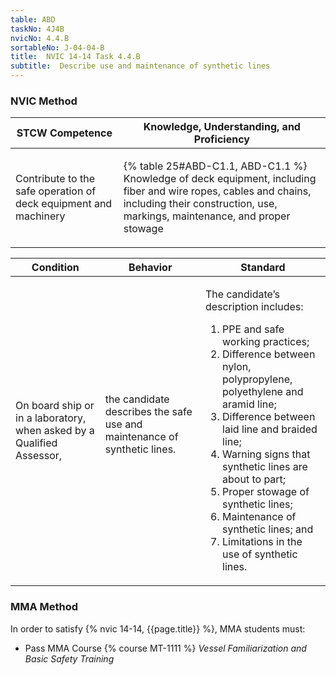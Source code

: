 ```yaml
---
table: ABD
taskNo: 4J4B
nvicNo: 4.4.B 
sortableNo: J-04-04-B
title:  NVIC 14-14 Task 4.4.B
subtitle:  Describe use and maintenance of synthetic lines
---
```






### NVIC Method

<a style="display:none;" onclick="togglevisibility('nvic_methods')" >Show NVIC method.</a>

<div id='nvic_methods' class='show'>

<table>
<thead>
<tr>
<th class='forty'> STCW Competence </th>
<th class='sixty'> Knowledge, Understanding, and Proficiency </th>
</tr>
</thead>

<tbody>
<tr><td markdown='1'>

Contribute to the safe operation of deck equipment and machinery

</td><td markdown='1'>

{% table 25#ABD-C1.1, ABD-C1.1 %} Knowledge of deck equipment, including fiber and wire ropes, cables and chains, including their construction, use, markings, maintenance, and proper stowage

</td></tr>


</tbody>
</table>


<table>
<thead>
<tr><th class='twenty'>  Condition </th><th class='twenty'> Behavior </th><th  class='sixty'>Standard </th></tr>
</thead>
<tbody >



<tr><td markdown='1'>

On board ship or in a laboratory, when asked by a Qualified Assessor,

</td><td markdown='1'>

the candidate describes the safe use and maintenance of synthetic lines.

<br>

<div class="tooltip" markdown='1'>



</div>


</td><td markdown='1'>

The candidate’s description includes:

1. PPE and safe working practices;
2. Difference between nylon, polypropylene, polyethylene and aramid line;
3. Difference between laid line and braided line;
4. Warning signs that synthetic lines are about to part;
5. Proper stowage of synthetic lines;
6. Maintenance of synthetic lines; and
7. Limitations in the use of synthetic lines. 

</td></tr>
</tbody>
</table>
</div>


### MMA Method

In order to satisfy  {% nvic 14-14, {{page.title}}  %}, MMA students must:

* Pass MMA Course {% course MT-1111 %}  *Vessel Familiarization and Basic Safety Training*